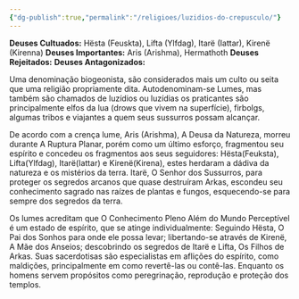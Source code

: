 ```yaml
---
{"dg-publish":true,"permalink":"/religioes/luzidios-do-crepusculo/"}
---
```


 __Deuses Cultuados:__ Hësta (Feuskta), Lifta (Ylfdag), Itarë (Iattar), Kirenë (Kirenna)
 __Deuses Importantes:__ Aris (Arishma), Hermathoth
 __Deuses Rejeitados:__ 
 __Deuses Antagonizados:__ 

Uma denominação biogeonista, são considerados mais um culto ou seita que uma religião propriamente dita. Autodenominam-se Lumes, mas também são chamados de luzídios ou luzídias os praticantes são principalmente elfos da lua (drows que vivem na superfície), firbolgs, algumas tribos e viajantes a quem seus sussurros possam alcançar. 

De acordo com a crença lume, Aris (Arishma), A Deusa da Natureza, morreu durante A Ruptura Planar, porém como um último esforço, fragmentou seu espírito e concedeu os fragmentos aos seus seguidores: Hësta(Feuksta), Lifta(Ylfdag), Itarë(Iattar) e Kirenë(Kirena), estes herdaram a dádiva da natureza e os mistérios da terra. Itarë, O Senhor dos Sussurros, para proteger os segredos arcanos que quase destruíram Arkas, escondeu seu conhecimento sagrado nas raízes de plantas e fungos, esquecendo-se para sempre dos segredos da terra. 

Os lumes acreditam que O Conhecimento Pleno Além do Mundo Perceptível é um estado de espírito, que se atinge individualmente: Seguindo Hësta, O Pai dos Sonhos para onde ele possa levar; libertando-se através de Kirenë, A Mãe dos Anseios; descobrindo os segredos de Itarë e Lifta, Os Filhos de Arkas. Suas sacerdotisas são especialistas em aflições do espírito, como maldições, principalmente em como revertê-las ou contê-las. Enquanto os homens servem propósitos como peregrinação, reprodução e proteção dos templos.
